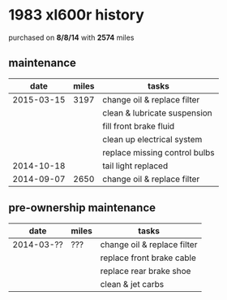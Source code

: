 # 1983 xl600r history

purchased on **8/8/14** with **2574** miles


## maintenance

date        | miles | tasks
------------|-------|---------
2015-03-15  | 3197  | change oil & replace filter
            |       | clean & lubricate suspension
            |       | fill front brake fluid
            |       | clean up electrical system
            |       | replace missing control bulbs
2014-10-18  |       | tail light replaced
2014-09-07  | 2650  | change oil & replace filter


## pre-ownership maintenance

date        | miles | tasks
------------|-------|---------
2014-03-??  | ???   | change oil & replace filter
            |       | replace front brake cable
            |       | replace rear brake shoe
            |       | clean & jet carbs
